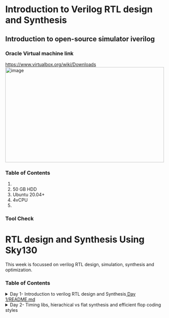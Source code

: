 # Introduction to Verilog RTL design and Synthesis

## Introduction to open-source simulator iverilog

### **Oracle Virtual machine link**
https://www.virtualbox.org/wiki/Downloads
<img width="500" height="300" alt="image" src="https://github.com/user-attachments/assets/7bd19570-d25a-4dfb-92fc-91abad89e48b" />

### **Table of Contents**
  1. 
  2. 50 GB HDD
  3. Ubuntu 20.04+
  4. 4vCPU
  5. 
### **Tool Check**
# RTL design and Synthesis Using Sky130

This week is focussed on verilog RTL design, simulation, synthesis and optimization.

### **Table of Contents**
<details>
  <summary> Day 1- Introduction to verilog RTL design and Synthesis<a href="Day 1/README.md"> Day 1/README.md</a></summary>

  - Introduction to open-source simulator iverilog
  - Labs using iverilog and gtkwave
  - Introduction to Yosys and Logic synthesis
  - Labs using Yosys and Sky 130 PDKs

</details>
<details>
  <summary> Day 2- Timing libs, hierachical vs flat synthesis and efficient flop coding styles</summary>

  - Introduction to timing .libs
  - Hierachical vs Flat synthesis
  - Various Flop coding styles and optimization
### <ins>**Yosys**</ins>
```bash
$ sudo apt-get update
$ git clone http://github.com/YosysHQ/yosys
$ cd yosys
$ sudo apt install make
$ sudo apt-get install build-essential clangbison flex \
  libreadline-dev gawk tcl-dev libffi-devgit \
  graphviz xdotpkg-config python3 libboost -system-dev \
  libboost -python-dev libboost-filesystem-dev zlib1g-dev
$ make config-gcc
$ git submodule update --init --recursive
$ make
$ sudo make install
```
<img width="500" height="400" alt="image" src="https://github.com/user-attachments/assets/d471ae7a-2fab-47b1-9ccb-a5ac5bff32be" />

#### <ins>**Iverilog**</ins>
```bash
$ sudo apt-get update
$ sudo apt-get install iverilog
```
<img width="500" height="507" alt="image" src="https://github.com/user-attachments/assets/f168cc2f-e880-4a99-8838-d3a68cd9760a" />

#### <ins>**gtkwave**</ins>
```bash
$ sudo apt-get update
$ sudo apt install gtkwave
```
<img width="500" height="120" alt="image" src="https://github.com/user-attachments/assets/6b95cca0-fdb1-4407-b8f6-1b6ad72bb8ce" />
